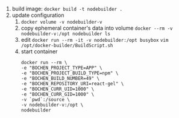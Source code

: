 1. build image: `docker build -t nodebuilder .`
2. update configuration
    1. `docker volume -v nodebuilder-v`
    2. copy ephemeral container's data into volume `docker --rm -v nodebuilder-v:/opt nodebuilder ls`
    3. edit `docker run --rm -it -v nodebuilder:/opt busybox`
       `vim /opt/docker-builder/BuildScript.sh`
    4. start container   
        ```
        docker run --rm \
        -e "BOCHEN_PROJECT_TYPE=APP" \
        -e "BOCHEN_PROJECT_BUILD_TYPE=npm" \
        -e "BOCHEN_BUILD_NUMBER=49" \
        -e "BOCHEN_REPOSITORY_URI=react-gel" \
        -e "BOCHEN_CURR_UID=1000" \
        -e "BOCHEN_CURR_GID=1000" \
        -v `pwd`:/source \
        -v nodebuilder-v:/opt \
        nodebuilder
        ```
